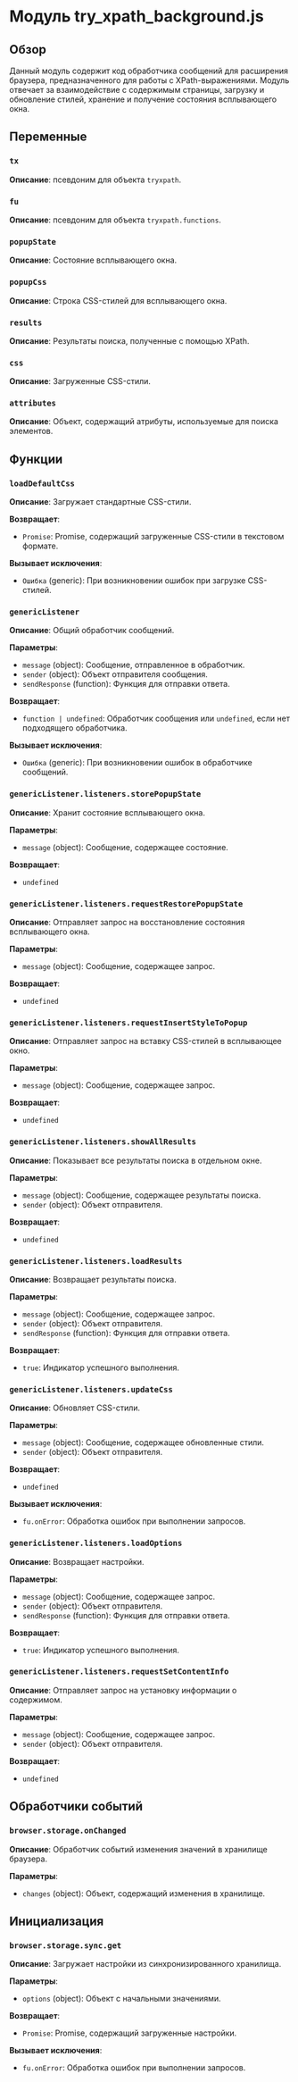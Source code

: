 # Модуль try_xpath_background.js

## Обзор

Данный модуль содержит код обработчика сообщений для расширения браузера, предназначенного для работы с XPath-выражениями. Модуль отвечает за взаимодействие с содержимым страницы, загрузку и обновление стилей, хранение и получение состояния всплывающего окна.

## Переменные

### `tx`

**Описание**: псевдоним для объекта `tryxpath`.

### `fu`

**Описание**: псевдоним для объекта `tryxpath.functions`.

### `popupState`

**Описание**: Состояние всплывающего окна.

### `popupCss`

**Описание**: Строка CSS-стилей для всплывающего окна.

### `results`

**Описание**: Результаты поиска, полученные с помощью XPath.

### `css`

**Описание**: Загруженные CSS-стили.

### `attributes`

**Описание**: Объект, содержащий атрибуты, используемые для поиска элементов.


## Функции

### `loadDefaultCss`

**Описание**: Загружает стандартные CSS-стили.

**Возвращает**:
- `Promise`: Promise, содержащий загруженные CSS-стили в текстовом формате.

**Вызывает исключения**:
- `Ошибка` (generic): При возникновении ошибок при загрузке CSS-стилей.



### `genericListener`

**Описание**: Общий обработчик сообщений.

**Параметры**:
- `message` (object): Сообщение, отправленное в обработчик.
- `sender` (object): Объект отправителя сообщения.
- `sendResponse` (function): Функция для отправки ответа.

**Возвращает**:
- `function | undefined`: Обработчик сообщения или `undefined`, если нет подходящего обработчика.

**Вызывает исключения**:
- `Ошибка` (generic): При возникновении ошибок в обработчике сообщений.


### `genericListener.listeners.storePopupState`

**Описание**: Хранит состояние всплывающего окна.

**Параметры**:
- `message` (object): Сообщение, содержащее состояние.

**Возвращает**:
- `undefined`


### `genericListener.listeners.requestRestorePopupState`

**Описание**: Отправляет запрос на восстановление состояния всплывающего окна.

**Параметры**:
- `message` (object): Сообщение, содержащее запрос.

**Возвращает**:
- `undefined`

### `genericListener.listeners.requestInsertStyleToPopup`

**Описание**: Отправляет запрос на вставку CSS-стилей в всплывающее окно.

**Параметры**:
- `message` (object): Сообщение, содержащее запрос.

**Возвращает**:
- `undefined`

### `genericListener.listeners.showAllResults`

**Описание**: Показывает все результаты поиска в отдельном окне.

**Параметры**:
- `message` (object): Сообщение, содержащее результаты поиска.
- `sender` (object): Объект отправителя.

**Возвращает**:
- `undefined`


### `genericListener.listeners.loadResults`

**Описание**: Возвращает результаты поиска.

**Параметры**:
- `message` (object): Сообщение, содержащее запрос.
- `sender` (object): Объект отправителя.
- `sendResponse` (function): Функция для отправки ответа.


**Возвращает**:
- `true`: Индикатор успешного выполнения.



### `genericListener.listeners.updateCss`

**Описание**: Обновляет CSS-стили.

**Параметры**:
- `message` (object): Сообщение, содержащее обновленные стили.
- `sender` (object): Объект отправителя.

**Возвращает**:
- `undefined`


**Вызывает исключения**:
- `fu.onError`: Обработка ошибок при выполнении запросов.


### `genericListener.listeners.loadOptions`

**Описание**: Возвращает настройки.

**Параметры**:
- `message` (object): Сообщение, содержащее запрос.
- `sender` (object): Объект отправителя.
- `sendResponse` (function): Функция для отправки ответа.


**Возвращает**:
- `true`: Индикатор успешного выполнения.



### `genericListener.listeners.requestSetContentInfo`

**Описание**: Отправляет запрос на установку информации о содержимом.

**Параметры**:
- `message` (object): Сообщение, содержащее запрос.
- `sender` (object): Объект отправителя.

**Возвращает**:
- `undefined`




## Обработчики событий

### `browser.storage.onChanged`

**Описание**: Обработчик событий изменения значений в хранилище браузера.

**Параметры**:
- `changes` (object): Объект, содержащий изменения в хранилище.


## Инициализация

### `browser.storage.sync.get`

**Описание**: Загружает настройки из синхронизированного хранилища.

**Параметры**:
- `options` (object): Объект с начальными значениями.


**Возвращает**:
- `Promise`: Promise, содержащий загруженные настройки.

**Вызывает исключения**:
- `fu.onError`: Обработка ошибок при выполнении запросов.